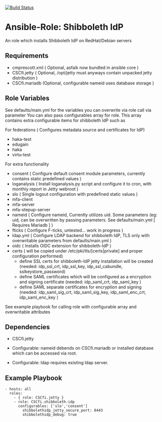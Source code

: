 [![Build Status](https://travis-ci.org/CSCfi/ansible-role-shibboleth-idp.svg?branch=master)](https://travis-ci.org/CSCfi/ansible-role-shibboleth-idp)

Ansible-Role: Shibboleth IdP
=========

An role which installs Shibboleth IdP on RedHat/Debian servers

Requirements
------------

* cmprescott.xml ( Optional, asfaik now bundled in ansible core )
* CSCfi.jetty ( Optional, /opt/jetty must anyways contain unpacked jetty distribution )
* CSCfi.mariadb (Optional, configurable nameid uses database storage )

Role Variables
--------------

See defaults/main.yml for the variables you can overwrite via role call via parameter
You can also pass configurables array for role. This array contains extra configurable items for shibboleth IdP such as

For federations ( Configures metadata source and certificates for IdP)
* haka-test
* edugain
* haka
* virtu-test

For extra functionality
* consent ( Configure default consent module parameters, currently contains static predefined values )
* loganalysis ( Install loganalysis.py script and configure it to cron, with monthly report in Jetty webroot )
* slo ( Single logout configuration with predefined static values )
* mfa-client
* mfa-server
* mfa-stepup-server
* nameid ( Configure nameid, Currently utilizes uid. Some parameters (eg: uid, can be overwritten by passing parameters. See defaults/main.yml [ Requires Mariadb ] )
* fticks ( Configure F-ticks, untested... work in progress )
* ldap.yml ( Configure LDAP backend for shibboleth IdP, TLS only with overwritable parameters from defaults/main.yml )
* oidc ( Installs OIDC extension for shibboleth-IdP )
* certs ( will be copied under /etc/pki/tls/[certs|private] and proper configuration performed)
  * define SSL certs for shibboleth-IdP jetty installation will be created (needed: idp_ssl_crt, idp_ssl_key, idp_ssl_cabundle, sslkeystore_password)
  * define SAML certificates which will be configured as a encryption and signing certificate (needed: idp_saml_crt, idp_saml_key )
  * define SAML separate certificates for encryption and signing (needed: idp_saml_sig_crt, idp_saml_sig_key, idp_saml_enc_crt, idp_saml_enc_key )

See example playbook for calling role with configurable array and overwritable attributes

Dependencies
------------

* CSCfi.jetty

* Configurable: nameid debends on CSCfi.mariadb or installed database which can be accessed via root.
* Configurable: ldap requires existing ldap server.

Example Playbook
----------------

    - hosts: all
      roles:
        - { role: CSCfi.jetty }
        - role: CSCfi.shibboleth-idp
  	      configurables: ['slo','consent']
	        shibbolethidp_jetty_secure_port: 8443
	        shibbolethidp_debug: true
